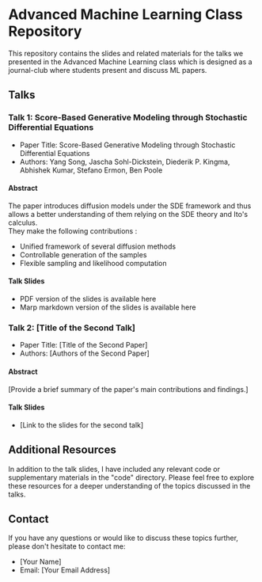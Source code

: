 # Advanced Machine Learning Class Repository

This repository contains the slides and related materials for the talks we presented in the Advanced Machine Learning class which is designed as a journal-club where students present and discuss ML papers. 

## Talks

### Talk 1: Score-Based Generative Modeling through Stochastic Differential Equations

- Paper Title: Score-Based Generative Modeling through Stochastic Differential Equations
- Authors: Yang Song, Jascha Sohl-Dickstein, Diederik P. Kingma, Abhishek Kumar, Stefano Ermon, Ben Poole

#### Abstract
The paper introduces diffusion models under the SDE framework and thus allows a better understanding of them relying on the SDE theory and Ito's calculus.  
They make the following contributions :  
* Unified framework of several diffusion methods
* Controllable generation of the samples
* Flexible sampling and likelihood computation

#### Talk Slides
- PDF version of the slides is available here
- Marp markdown version of the slides is available here

### Talk 2: [Title of the Second Talk]

- Paper Title: [Title of the Second Paper]
- Authors: [Authors of the Second Paper]

#### Abstract
[Provide a brief summary of the paper's main contributions and findings.]

#### Talk Slides
- [Link to the slides for the second talk]

## Additional Resources

In addition to the talk slides, I have included any relevant code or supplementary materials in the "code" directory. Please feel free to explore these resources for a deeper understanding of the topics discussed in the talks.

## Contact

If you have any questions or would like to discuss these topics further, please don't hesitate to contact me:

- [Your Name]
- Email: [Your Email Address]

